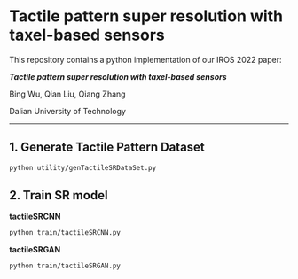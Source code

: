 # Tactile pattern super resolution with taxel-based sensors

This repository contains a python implementation of our IROS 2022 paper:

***Tactile pattern super resolution with taxel-based sensors***

Bing Wu, Qian Liu, Qiang Zhang

Dalian University of Technology

*****

## 1. Generate Tactile Pattern Dataset

```bash
python utility/genTactileSRDataSet.py
```

## 2. Train SR model

**tactileSRCNN**
```bash
python train/tactileSRCNN.py
```

**tactileSRGAN**
```bash
python train/tactileSRGAN.py
```
